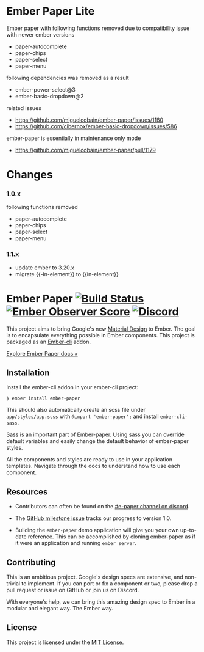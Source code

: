 # Ember Paper Lite
Ember paper with following functions removed due to compatibility issue with newer ember versions
- paper-autocomplete
- paper-chips
- paper-select
- paper-menu

following dependencies was removed as a result
- ember-power-select@3
- ember-basic-dropdown@2

related issues
- https://github.com/miguelcobain/ember-paper/issues/1180
- https://github.com/cibernox/ember-basic-dropdown/issues/586

ember-paper is essentially in maintenance only mode
- https://github.com/miguelcobain/ember-paper/pull/1179

# Changes
### 1.0.x
following functions removed
- paper-autocomplete
- paper-chips
- paper-select
- paper-menu

### 1.1.x
- update ember to 3.20.x
- migrate {{-in-element}} to {{in-element}}


# Ember Paper [![Build Status](https://travis-ci.org/miguelcobain/ember-paper.svg)](https://travis-ci.org/miguelcobain/ember-paper) [![Ember Observer Score](http://emberobserver.com/badges/ember-paper.svg)](http://emberobserver.com/addons/ember-paper) [![Discord](https://img.shields.io/discord/480462759797063690.svg?logo=discord)](https://discord.gg/zT3asNS)

This project aims to bring Google's new [Material Design](https://www.google.com/design/spec/material-design/introduction.html) to Ember. The goal is to encapsulate everything possible in Ember components. This project is packaged as an [Ember-cli](http://www.ember-cli.com/) addon.

[Explore Ember Paper docs »](https://miguelcobain.github.io/ember-paper/)

## Installation

Install the ember-cli addon in your ember-cli project:

```
$ ember install ember-paper
```

This should also automatically create an scss file under `app/styles/app.scss` with `@import 'ember-paper';` and install `ember-cli-sass`.

Sass is an important part of Ember-paper. Using sass you can override default variables and easily change the default behavior of ember-paper styles.

All the components and styles are ready to use in your application templates.
Navigate through the docs to understand how to use each component.

## Resources

- Contributors can often be found on the [#e-paper channel on discord](https://discord.gg/zT3asNS).

- The [GitHub milestone issue](https://github.com/miguelcobain/ember-paper/issues/249) tracks our progress to version 1.0.

- Building the `ember-paper` demo application will give you your own up-to-date reference. This can be accomplished by cloning ember-paper as if it were an application and running `ember server`.

## Contributing

This is an ambitious project. Google's design specs are extensive, and non-trivial to implement. If you can port or fix a component or two, please drop a pull request or issue on GitHub or join us on Discord.

With everyone's help, we can bring this amazing design spec to Ember in a modular and elegant way. The Ember way.

## License

This project is licensed under the [MIT License](LICENSE.md).
